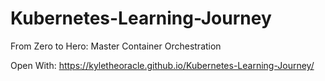 # Kubernetes-Learning-Journey
 From Zero to Hero: Master Container Orchestration

 Open With:
https://kyletheoracle.github.io/Kubernetes-Learning-Journey/

